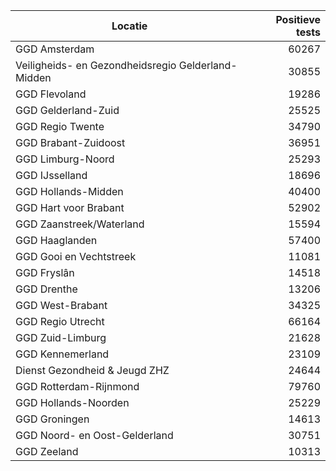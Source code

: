 | Locatie | Positieve tests |
|---------|----------------:|
| GGD Amsterdam                            | 60267 |
| Veiligheids- en Gezondheidsregio Gelderland-Midden | 30855 |
| GGD Flevoland                            | 19286 |
| GGD Gelderland-Zuid                      | 25525 |
| GGD Regio Twente                         | 34790 |
| GGD Brabant-Zuidoost                     | 36951 |
| GGD Limburg-Noord                        | 25293 |
| GGD IJsselland                           | 18696 |
| GGD Hollands-Midden                      | 40400 |
| GGD Hart voor Brabant                    | 52902 |
| GGD Zaanstreek/Waterland                 | 15594 |
| GGD Haaglanden                           | 57400 |
| GGD Gooi en Vechtstreek                  | 11081 |
| GGD Fryslân                              | 14518 |
| GGD Drenthe                              | 13206 |
| GGD West-Brabant                         | 34325 |
| GGD Regio Utrecht                        | 66164 |
| GGD Zuid-Limburg                         | 21628 |
| GGD Kennemerland                         | 23109 |
| Dienst Gezondheid & Jeugd ZHZ            | 24644 |
| GGD Rotterdam-Rijnmond                   | 79760 |
| GGD Hollands-Noorden                     | 25229 |
| GGD Groningen                            | 14613 |
| GGD Noord- en Oost-Gelderland            | 30751 |
| GGD Zeeland                              | 10313 |
